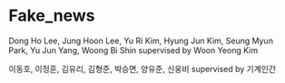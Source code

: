 # Fake_news

Dong Ho Lee, Jung Hoon Lee, Yu Ri Kim, Hyung Jun Kim, Seung Myun Park, Yu Jun Yang, Woong Bi Shin 
supervised by Woon Yeong Kim

이동호, 이정훈, 김유리, 김형준, 박승면, 양유준, 신웅비 supervised by 기계인간


